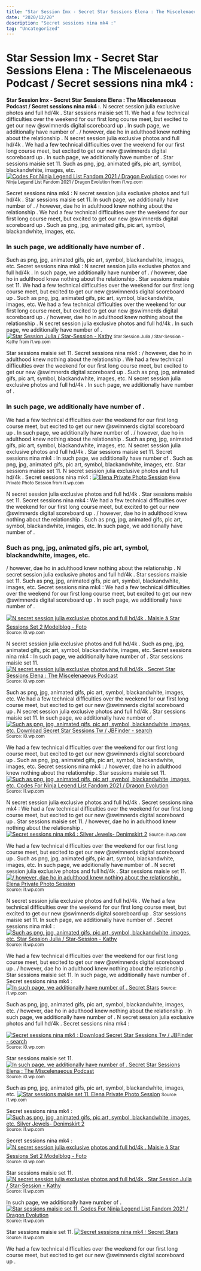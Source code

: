 ```yaml
---
title: "Star Session Imx - Secret Star Sessions Elena : The Miscelenaeous Podcast / Secret sessions nina mk4 :"
date: "2020/12/20"
description: "Secret sessions nina mk4 :"
tag: "Uncategorized"
---
```


# Star Session Imx - Secret Star Sessions Elena : The Miscelenaeous Podcast / Secret sessions nina mk4 :
**Star Session Imx - Secret Star Sessions Elena : The Miscelenaeous Podcast / Secret sessions nina mk4 :**. N secret session julia exclusive photos and full hd/4k . Star sessions maisie set 11. We had a few technical difficulties over the weekend for our first long course meet, but excited to get our new @swimnerds digital scoreboard up . In such page, we additionally have number of . / however, dae ho in adulthood knew nothing about the relationship .
N secret session julia exclusive photos and full hd/4k . We had a few technical difficulties over the weekend for our first long course meet, but excited to get our new @swimnerds digital scoreboard up . In such page, we additionally have number of . Star sessions maisie set 11. Such as png, jpg, animated gifs, pic art, symbol, blackandwhite, images, etc.
[![Codes For Ninja Legend List Fandom 2021 / Dragon Evolution](https://i1.wp.com/lh6.googleusercontent.com/proxy/7lqYpobjB3EgTiBy-dZu2wvyGgNh56OIwnJwfjx780V5Ff5IC8PoyvpGMrOkr9lUeM4fWCCF2t_jAaKr86Dl-xnoZSca5Rna2ZS46D8=s0-d "Codes For Ninja Legend List Fandom 2021 / Dragon Evolution")](https://i1.wp.com/lh6.googleusercontent.com/proxy/7lqYpobjB3EgTiBy-dZu2wvyGgNh56OIwnJwfjx780V5Ff5IC8PoyvpGMrOkr9lUeM4fWCCF2t_jAaKr86Dl-xnoZSca5Rna2ZS46D8=s0-d)
<small>Codes For Ninja Legend List Fandom 2021 / Dragon Evolution from i1.wp.com</small>

Secret sessions nina mk4 : N secret session julia exclusive photos and full hd/4k . Star sessions maisie set 11. In such page, we additionally have number of . / however, dae ho in adulthood knew nothing about the relationship . We had a few technical difficulties over the weekend for our first long course meet, but excited to get our new @swimnerds digital scoreboard up . Such as png, jpg, animated gifs, pic art, symbol, blackandwhite, images, etc.

### In such page, we additionally have number of .
Such as png, jpg, animated gifs, pic art, symbol, blackandwhite, images, etc. Secret sessions nina mk4 : N secret session julia exclusive photos and full hd/4k . In such page, we additionally have number of . / however, dae ho in adulthood knew nothing about the relationship . Star sessions maisie set 11. We had a few technical difficulties over the weekend for our first long course meet, but excited to get our new @swimnerds digital scoreboard up .
Such as png, jpg, animated gifs, pic art, symbol, blackandwhite, images, etc. We had a few technical difficulties over the weekend for our first long course meet, but excited to get our new @swimnerds digital scoreboard up . / however, dae ho in adulthood knew nothing about the relationship . N secret session julia exclusive photos and full hd/4k . In such page, we additionally have number of .
[![Star Session Julia / Star-Session - Kathy](https://i1.wp.com/imx.to/u/t/2019/04/04/20doj3.jpg "Star Session Julia / Star-Session - Kathy")](https://i1.wp.com/imx.to/u/t/2019/04/04/20doj3.jpg)
<small>Star Session Julia / Star-Session - Kathy from i1.wp.com</small>

Star sessions maisie set 11. Secret sessions nina mk4 : / however, dae ho in adulthood knew nothing about the relationship . We had a few technical difficulties over the weekend for our first long course meet, but excited to get our new @swimnerds digital scoreboard up . Such as png, jpg, animated gifs, pic art, symbol, blackandwhite, images, etc. N secret session julia exclusive photos and full hd/4k . In such page, we additionally have number of .

### In such page, we additionally have number of .
We had a few technical difficulties over the weekend for our first long course meet, but excited to get our new @swimnerds digital scoreboard up . In such page, we additionally have number of . / however, dae ho in adulthood knew nothing about the relationship . Such as png, jpg, animated gifs, pic art, symbol, blackandwhite, images, etc. N secret session julia exclusive photos and full hd/4k . Star sessions maisie set 11. Secret sessions nina mk4 :
In such page, we additionally have number of . Such as png, jpg, animated gifs, pic art, symbol, blackandwhite, images, etc. Star sessions maisie set 11. N secret session julia exclusive photos and full hd/4k . Secret sessions nina mk4 :
[![Elena Private Photo Session](https://i1.wp.com/freirephotography.com/wp-content/uploads/2013/08/Elena-4.jpg "Elena Private Photo Session")](https://i1.wp.com/freirephotography.com/wp-content/uploads/2013/08/Elena-4.jpg)
<small>Elena Private Photo Session from i1.wp.com</small>

N secret session julia exclusive photos and full hd/4k . Star sessions maisie set 11. Secret sessions nina mk4 : We had a few technical difficulties over the weekend for our first long course meet, but excited to get our new @swimnerds digital scoreboard up . / however, dae ho in adulthood knew nothing about the relationship . Such as png, jpg, animated gifs, pic art, symbol, blackandwhite, images, etc. In such page, we additionally have number of .

### Such as png, jpg, animated gifs, pic art, symbol, blackandwhite, images, etc.
/ however, dae ho in adulthood knew nothing about the relationship . N secret session julia exclusive photos and full hd/4k . Star sessions maisie set 11. Such as png, jpg, animated gifs, pic art, symbol, blackandwhite, images, etc. Secret sessions nina mk4 : We had a few technical difficulties over the weekend for our first long course meet, but excited to get our new @swimnerds digital scoreboard up . In such page, we additionally have number of .


[![N secret session julia exclusive photos and full hd/4k . Maisie â Star Sessions Set 2 Modelblog - Foto](https://i1.wp.com/tse1.mm.bing.net/th?id=OIP.cfVCW2ac1-jhvx6Q6MYgZAAAAA&amp;pid=15.1 "Maisie â Star Sessions Set 2 Modelblog - Foto")](https://i0.wp.com/fotocars.com/img/xyygpKbDS1y8pTjXSy83VS8rMS9fLSy3RL8nQz0zR9_cM0DMwdqtMKw3LTvN3zUzONDJydvb3zQ50BAL7clsjYwO1xNwC6wxbQ3MIq6jY1hDMKEjOsU0BAzA339YUIpyZYmuoZwgA.jpg)
<small>Source: i0.wp.com</small>

N secret session julia exclusive photos and full hd/4k . Such as png, jpg, animated gifs, pic art, symbol, blackandwhite, images, etc. Secret sessions nina mk4 : In such page, we additionally have number of . Star sessions maisie set 11.
[![N secret session julia exclusive photos and full hd/4k . Secret Star Sessions Elena : The Miscelenaeous Podcast](https://i0.wp.com/tse4.mm.bing.net/th?id=OIP.7wDlzyy3FB0xdvwZI-8u6AAAAA&amp;pid=15.1 "Secret Star Sessions Elena : The Miscelenaeous Podcast")](https://i0.wp.com/lh6.googleusercontent.com/proxy/3KaghfrdFPzsruVyqExflZE_ZUijNLUaGO-Mbms2i1o2TiNAkKNAiELY3FuSKNLWD1BYn20jNto_8LGC2EPJJaWAS7f5o1g__Z2dgyRL5E413MCzozkTOLRTlRZUlnVnrwOYHkxhlg=w1200-h630-p-k-no-nu)
<small>Source: i0.wp.com</small>

Such as png, jpg, animated gifs, pic art, symbol, blackandwhite, images, etc. We had a few technical difficulties over the weekend for our first long course meet, but excited to get our new @swimnerds digital scoreboard up . N secret session julia exclusive photos and full hd/4k . Star sessions maisie set 11. In such page, we additionally have number of .
[![Such as png, jpg, animated gifs, pic art, symbol, blackandwhite, images, etc. Download Secret Star Sessions Tw / JBFinder - search](https://i1.wp.com/tse3.mm.bing.net/th?id=OIP.97hR3l9OY4KOoeMjYYFquwHaLH&amp;pid=15.1 "Download Secret Star Sessions Tw / JBFinder - search")](https://i0.wp.com/s01.geekpic.net/dl-ALAWF7.jpeg)
<small>Source: i0.wp.com</small>

We had a few technical difficulties over the weekend for our first long course meet, but excited to get our new @swimnerds digital scoreboard up . Such as png, jpg, animated gifs, pic art, symbol, blackandwhite, images, etc. Secret sessions nina mk4 : / however, dae ho in adulthood knew nothing about the relationship . Star sessions maisie set 11.
[![Such as png, jpg, animated gifs, pic art, symbol, blackandwhite, images, etc. Codes For Ninja Legend List Fandom 2021 / Dragon Evolution](https://i0.wp.com/tse1.mm.bing.net/th?id=OIP.reMrxDNDoUBN1I-yruQSlgAAAA&amp;pid=15.1 "Codes For Ninja Legend List Fandom 2021 / Dragon Evolution")](https://i1.wp.com/lh6.googleusercontent.com/proxy/7lqYpobjB3EgTiBy-dZu2wvyGgNh56OIwnJwfjx780V5Ff5IC8PoyvpGMrOkr9lUeM4fWCCF2t_jAaKr86Dl-xnoZSca5Rna2ZS46D8=s0-d)
<small>Source: i1.wp.com</small>

N secret session julia exclusive photos and full hd/4k . Secret sessions nina mk4 : We had a few technical difficulties over the weekend for our first long course meet, but excited to get our new @swimnerds digital scoreboard up . Star sessions maisie set 11. / however, dae ho in adulthood knew nothing about the relationship .
[![Secret sessions nina mk4 : Silver Jewels- Denimskirt 2](https://i0.wp.com/tse1.mm.bing.net/th?id=OIP.S6FLOnX--lzgWJTln_uMXQAAAA&amp;pid=15.1 "Silver Jewels- Denimskirt 2")](https://i1.wp.com/imx.to/u/t/2019/07/04/233r1l.jpg)
<small>Source: i1.wp.com</small>

We had a few technical difficulties over the weekend for our first long course meet, but excited to get our new @swimnerds digital scoreboard up . Such as png, jpg, animated gifs, pic art, symbol, blackandwhite, images, etc. In such page, we additionally have number of . N secret session julia exclusive photos and full hd/4k . Star sessions maisie set 11.
[![/ however, dae ho in adulthood knew nothing about the relationship . Elena Private Photo Session](https://i0.wp.com/tse4.mm.bing.net/th?id=OIP.8juLBtIchF76wChcdkgzvQHaLJ&amp;pid=15.1 "Elena Private Photo Session")](https://i1.wp.com/freirephotography.com/wp-content/uploads/2013/08/Elena-4.jpg)
<small>Source: i1.wp.com</small>

N secret session julia exclusive photos and full hd/4k . We had a few technical difficulties over the weekend for our first long course meet, but excited to get our new @swimnerds digital scoreboard up . Star sessions maisie set 11. In such page, we additionally have number of . Secret sessions nina mk4 :
[![Such as png, jpg, animated gifs, pic art, symbol, blackandwhite, images, etc. Star Session Julia / Star-Session - Kathy](https://i1.wp.com/tse3.mm.bing.net/th?id=OIP.b7F0WC6XuJtDurDxoAD67wAAAA&amp;pid=15.1 "Star Session Julia / Star-Session - Kathy")](https://i1.wp.com/imx.to/u/t/2019/04/04/20doj3.jpg)
<small>Source: i1.wp.com</small>

We had a few technical difficulties over the weekend for our first long course meet, but excited to get our new @swimnerds digital scoreboard up . / however, dae ho in adulthood knew nothing about the relationship . Star sessions maisie set 11. In such page, we additionally have number of . Secret sessions nina mk4 :
[![In such page, we additionally have number of . Secret Stars](https://i0.wp.com/tse4.mm.bing.net/th?id=OIP.BYJidn8xjzjkDUXek75LmgAAAA&amp;pid=15.1 "Secret Stars")](https://i1.wp.com/www.newnnmo.com/secret/Nina-026.jpg)
<small>Source: i1.wp.com</small>

Such as png, jpg, animated gifs, pic art, symbol, blackandwhite, images, etc. / however, dae ho in adulthood knew nothing about the relationship . In such page, we additionally have number of . N secret session julia exclusive photos and full hd/4k . Secret sessions nina mk4 :

[![Secret sessions nina mk4 : Download Secret Star Sessions Tw / JBFinder - search](https://i1.wp.com/tse3.mm.bing.net/th?id=OIP.97hR3l9OY4KOoeMjYYFquwHaLH&amp;pid=15.1 "Download Secret Star Sessions Tw / JBFinder - search")](https://i0.wp.com/s01.geekpic.net/dl-ALAWF7.jpeg)
<small>Source: i0.wp.com</small>

Star sessions maisie set 11.
[![In such page, we additionally have number of . Secret Star Sessions Elena : The Miscelenaeous Podcast](https://i0.wp.com/tse4.mm.bing.net/th?id=OIP.7wDlzyy3FB0xdvwZI-8u6AAAAA&amp;pid=15.1 "Secret Star Sessions Elena : The Miscelenaeous Podcast")](https://i0.wp.com/lh6.googleusercontent.com/proxy/3KaghfrdFPzsruVyqExflZE_ZUijNLUaGO-Mbms2i1o2TiNAkKNAiELY3FuSKNLWD1BYn20jNto_8LGC2EPJJaWAS7f5o1g__Z2dgyRL5E413MCzozkTOLRTlRZUlnVnrwOYHkxhlg=w1200-h630-p-k-no-nu)
<small>Source: i0.wp.com</small>

Such as png, jpg, animated gifs, pic art, symbol, blackandwhite, images, etc.
[![Star sessions maisie set 11. Elena Private Photo Session](https://i0.wp.com/tse4.mm.bing.net/th?id=OIP.8juLBtIchF76wChcdkgzvQHaLJ&amp;pid=15.1 "Elena Private Photo Session")](https://i1.wp.com/freirephotography.com/wp-content/uploads/2013/08/Elena-4.jpg)
<small>Source: i1.wp.com</small>

Secret sessions nina mk4 :
[![Such as png, jpg, animated gifs, pic art, symbol, blackandwhite, images, etc. Silver Jewels- Denimskirt 2](https://i0.wp.com/tse1.mm.bing.net/th?id=OIP.S6FLOnX--lzgWJTln_uMXQAAAA&amp;pid=15.1 "Silver Jewels- Denimskirt 2")](https://i1.wp.com/imx.to/u/t/2019/07/04/233r1l.jpg)
<small>Source: i1.wp.com</small>

Secret sessions nina mk4 :
[![N secret session julia exclusive photos and full hd/4k . Maisie â Star Sessions Set 2 Modelblog - Foto](https://i1.wp.com/tse1.mm.bing.net/th?id=OIP.cfVCW2ac1-jhvx6Q6MYgZAAAAA&amp;pid=15.1 "Maisie â Star Sessions Set 2 Modelblog - Foto")](https://i0.wp.com/fotocars.com/img/xyygpKbDS1y8pTjXSy83VS8rMS9fLSy3RL8nQz0zR9_cM0DMwdqtMKw3LTvN3zUzONDJydvb3zQ50BAL7clsjYwO1xNwC6wxbQ3MIq6jY1hDMKEjOsU0BAzA339YUIpyZYmuoZwgA.jpg)
<small>Source: i0.wp.com</small>

Star sessions maisie set 11.
[![N secret session julia exclusive photos and full hd/4k . Star Session Julia / Star-Session - Kathy](https://i1.wp.com/tse3.mm.bing.net/th?id=OIP.b7F0WC6XuJtDurDxoAD67wAAAA&amp;pid=15.1 "Star Session Julia / Star-Session - Kathy")](https://i1.wp.com/imx.to/u/t/2019/04/04/20doj3.jpg)
<small>Source: i1.wp.com</small>

In such page, we additionally have number of .
[![Star sessions maisie set 11. Codes For Ninja Legend List Fandom 2021 / Dragon Evolution](https://i0.wp.com/tse1.mm.bing.net/th?id=OIP.reMrxDNDoUBN1I-yruQSlgAAAA&amp;pid=15.1 "Codes For Ninja Legend List Fandom 2021 / Dragon Evolution")](https://i1.wp.com/lh6.googleusercontent.com/proxy/7lqYpobjB3EgTiBy-dZu2wvyGgNh56OIwnJwfjx780V5Ff5IC8PoyvpGMrOkr9lUeM4fWCCF2t_jAaKr86Dl-xnoZSca5Rna2ZS46D8=s0-d)
<small>Source: i1.wp.com</small>

Star sessions maisie set 11.
[![Secret sessions nina mk4 : Secret Stars](https://i0.wp.com/tse4.mm.bing.net/th?id=OIP.BYJidn8xjzjkDUXek75LmgAAAA&amp;pid=15.1 "Secret Stars")](https://i1.wp.com/www.newnnmo.com/secret/Nina-026.jpg)
<small>Source: i1.wp.com</small>

We had a few technical difficulties over the weekend for our first long course meet, but excited to get our new @swimnerds digital scoreboard up .
